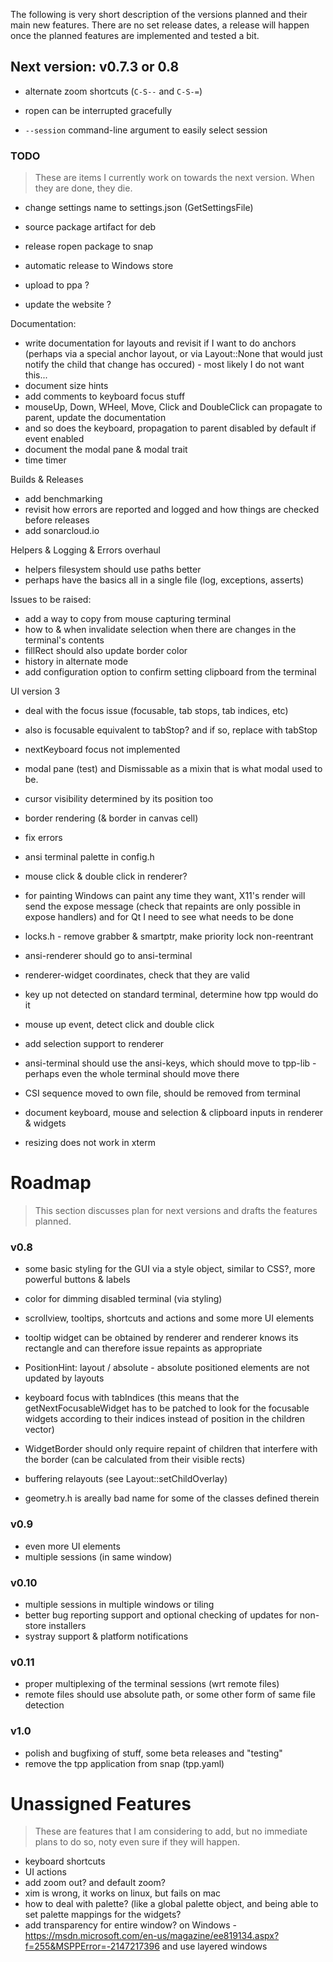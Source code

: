 ﻿The following is very short description of the versions planned and their main new features. There are no set release dates, a release will happen once the planned features are implemented and tested a bit.

## Next version: v0.7.3 or 0.8

- alternate zoom shortcuts (`C-S--` and `C-S-=`)
- ropen can be interrupted gracefully

- `--session` command-line argument to easily select session

### TODO

> These are items I currently work on towards the next version. When they are done, they die.  

- change settings name to settings.json (GetSettingsFile)

- source package artifact for deb
- release ropen package to snap 
- automatic release to Windows store
- upload to ppa ? 
- update the website ? 

Documentation:

- write documentation for layouts and revisit if I want to do anchors (perhaps via a special anchor layout, or via Layout::None that would just notify the child that change has occured) - most likely I do not want this... 
- document size hints 
- add comments to keyboard focus stuff
- mouseUp, Down, WHeel, Move, Click and DoubleClick can propagate to parent, update the documentation
- and so does the keyboard, propagation to parent disabled by default if event enabled 
- document the modal pane & modal trait
- time timer

Builds & Releases

- add benchmarking
- revisit how errors are reported and logged and how things are checked before releases
- add sonarcloud.io

Helpers & Logging & Errors overhaul

- helpers filesystem should use paths better
- perhaps have the basics all in a single file (log, exceptions, asserts)

Issues to be raised:

- add a way to copy from mouse capturing terminal
- how to & when invalidate selection when there are changes in the terminal's contents
- fillRect should also update border color
- history in alternate mode
- add configuration option to confirm setting clipboard from the terminal

UI version 3

- deal with the focus issue (focusable, tab stops, tab indices, etc)
- also is focusable equivalent to tabStop? and if so, replace with tabStop
- nextKeyboard focus not implemented

- modal pane (test) and Dismissable as a mixin that is what modal used to be. 

- cursor visibility determined by its position too
- border rendering (& border in canvas cell)
- fix errors
- ansi terminal palette in config.h
- mouse click & double click in renderer?

- for painting Windows can paint any time they want, X11's render will send the expose message (check that repaints are only possible in expose handlers) and for Qt I need to see what needs to be done

- locks.h - remove grabber & smartptr, make priority lock non-reentrant
- ansi-renderer should go to ansi-terminal
- renderer-widget coordinates, check that they are valid
- key up not detected on standard terminal, determine how tpp would do it
- mouse up event, detect click and double click
- add selection support to renderer
- ansi-terminal should use the ansi-keys, which should move to tpp-lib - perhaps even the whole terminal should move there
- CSI sequence moved to own file, should be removed from terminal

- document keyboard, mouse and selection & clipboard inputs in renderer & widgets


- resizing does not work in xterm

# Roadmap

> This section discusses plan for next versions and drafts the features planned. 

### v0.8

- some basic styling for the GUI via a style object, similar to CSS?, more powerful buttons & labels
- color for dimming disabled terminal (via styling)
- scrollview, tooltips, shortcuts and actions and some more UI elements
- tooltip widget can be obtained by renderer and renderer knows its rectangle and can therefore issue repaints as appropriate
- PositionHint: layout / absolute - absolute positioned elements are not updated by layouts
- keyboard focus with tabIndices (this means that the getNextFocusableWidget has to be patched to look for the focusable widgets according to their indices instead of position in the children vector)

- WidgetBorder should only require repaint of children that interfere with the border (can be calculated from their visible rects)
- buffering relayouts (see Layout::setChildOverlay)

- geometry.h is areally bad name for some of the classes defined therein


### v0.9

- even more UI elements
- multiple sessions (in same window)

### v0.10

- multiple sessions in multiple windows or tiling
- better bug reporting support and optional checking of updates for non-store installers
- systray support & platform notifications

### v0.11

- proper multiplexing of the terminal sessions (wrt remote files)
- remote files should use absolute path, or some other form of same file detection

### v1.0

- polish and bugfixing of stuff, some beta releases and "testing"
- remove the tpp application from snap (tpp.yaml)

# Unassigned Features

> These are features that I am considering to add, but no immediate plans to do so, noty even sure if they will happen.  

- keyboard shortcuts
- UI actions
- add zoom out? and default zoom? 
- xim is wrong, it works on linux, but fails on mac
- how to deal with palette? (like a global palette object, and being able to set palette mappings for the widgets? 
- add transparency for entire window? on Windows - https://msdn.microsoft.com/en-us/magazine/ee819134.aspx?f=255&MSPPError=-2147217396 and use layered windows


